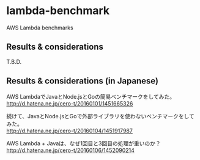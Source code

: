 # lambda-benchmark
AWS Lambda benchmarks

## Results & considerations

T.B.D.


## Results & considerations (in Japanese)

AWS LambdaでJavaとNode.jsとGoの簡易ベンチマークをしてみた。  
http://d.hatena.ne.jp/cero-t/20160101/1451665326

続けて、JavaとNode.jsとGoで外部ライブラリを使わないベンチマークをしてみた。  
http://d.hatena.ne.jp/cero-t/20160104/1451917987

AWS Lambda + Javaは、なぜ1回目と3回目の処理が重いのか？  
http://d.hatena.ne.jp/cero-t/20160106/1452090214
